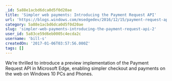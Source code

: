 ```yaml
---
_id: 5a88e1acbd6dca0d5f0d20ae
title: 'Simpler web payments: Introducing the Payment Request API'
url: 'https://blogs.windows.com/msedgedev/2016/12/15/payment-request-api-edge/'
category: 5a88e1acbd6dca0d5f0d20ae
slug: 'simpler-web-payments-introducing-the-payment-request-api-2'
user_id: 5a83ce59d6eb0005c4ecda2c
username: 'bill-s'
createdOn: '2017-01-06T03:57:56.000Z'
tags: []
---
```


We’re thrilled to introduce a preview implementation of the Payment Request API in Microsoft Edge, enabling simpler checkout and payments on the web on Windows 10 PCs and Phones.
